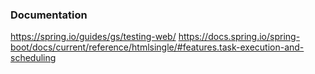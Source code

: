 ### Documentation
https://spring.io/guides/gs/testing-web/
https://docs.spring.io/spring-boot/docs/current/reference/htmlsingle/#features.task-execution-and-scheduling
